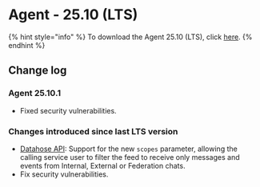 # Agent - 25.10 (LTS)

{% hint style="info" %}
To download the Agent 25.10 (LTS), click [here](https://static.symphony.com/agent/agent-25.10.1.zip).
{% endhint %}

## Change log

### Agent 25.10.1

* Fixed security vulnerabilities.

### Changes introduced since last LTS version

* [Datahose API](https://rest-api.symphony.com/main/datahose/datahose-read-events): Support for the new `scopes` parameter, allowing the calling service user to filter the feed to receive only messages and events from Internal, External or Federation chats.&#x20;
* Fix security vulnerabilities.
